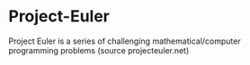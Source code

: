 # Project-Euler
Project Euler is a series of challenging mathematical/computer programming problems (source projecteuler.net)
